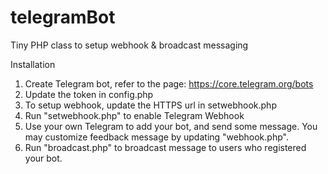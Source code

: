 # telegramBot
Tiny PHP class to setup webhook &amp; broadcast messaging

Installation
1. Create Telegram bot, refer to the page: https://core.telegram.org/bots
2. Update the token in config.php
3. To setup webhook, update the HTTPS url in setwebhook.php
4. Run "setwebhook.php" to enable Telegram Webhook
5. Use your own Telegram to add your bot, and send some message. You may customize feedback message by updating "webhook.php".
6. Run "broadcast.php" to broadcast message to users who registered your bot.
